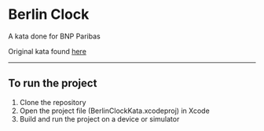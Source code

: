 Berlin Clock
===


A kata done for BNP Paribas


Original kata found [here](https://github.com/stephane-genicot/katas/blob/master/BerlinClock.md)

***

To run the project
---
1. Clone the repository
2. Open the project file (BerlinClockKata.xcodeproj) in Xcode
3. Build and run the project on a device or simulator
